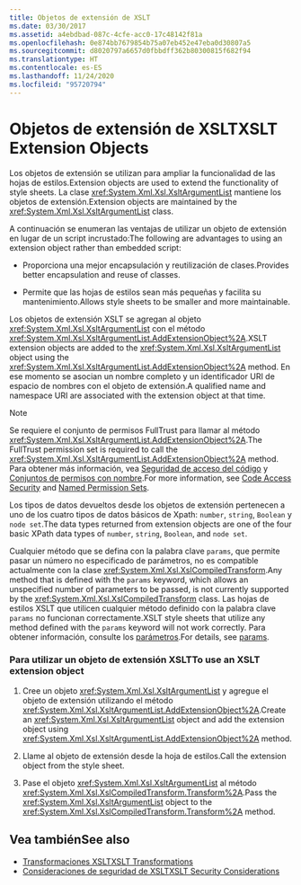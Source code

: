 ```yaml
---
title: Objetos de extensión de XSLT
ms.date: 03/30/2017
ms.assetid: a4ebdbad-087c-4cfe-acc0-17c48142f81a
ms.openlocfilehash: 0e874bb7679854b75a07eb452e47eba0d30807a5
ms.sourcegitcommit: d8020797a6657d0fbbdff362b80300815f682f94
ms.translationtype: HT
ms.contentlocale: es-ES
ms.lasthandoff: 11/24/2020
ms.locfileid: "95720794"
---
```

# <a name="xslt-extension-objects"></a><span data-ttu-id="e10f3-102">Objetos de extensión de XSLT</span><span class="sxs-lookup"><span data-stu-id="e10f3-102">XSLT Extension Objects</span></span>

<span data-ttu-id="e10f3-103">Los objetos de extensión se utilizan para ampliar la funcionalidad de las hojas de estilos.</span><span class="sxs-lookup"><span data-stu-id="e10f3-103">Extension objects are used to extend the functionality of style sheets.</span></span> <span data-ttu-id="e10f3-104">La clase <xref:System.Xml.Xsl.XsltArgumentList> mantiene los objetos de extensión.</span><span class="sxs-lookup"><span data-stu-id="e10f3-104">Extension objects are maintained by the <xref:System.Xml.Xsl.XsltArgumentList> class.</span></span>  
  
 <span data-ttu-id="e10f3-105">A continuación se enumeran las ventajas de utilizar un objeto de extensión en lugar de un script incrustado:</span><span class="sxs-lookup"><span data-stu-id="e10f3-105">The following are advantages to using an extension object rather than embedded script:</span></span>  
  
- <span data-ttu-id="e10f3-106">Proporciona una mejor encapsulación y reutilización de clases.</span><span class="sxs-lookup"><span data-stu-id="e10f3-106">Provides better encapsulation and reuse of classes.</span></span>  
  
- <span data-ttu-id="e10f3-107">Permite que las hojas de estilos sean más pequeñas y facilita su mantenimiento.</span><span class="sxs-lookup"><span data-stu-id="e10f3-107">Allows style sheets to be smaller and more maintainable.</span></span>  
  
 <span data-ttu-id="e10f3-108">Los objetos de extensión XSLT se agregan al objeto <xref:System.Xml.Xsl.XsltArgumentList> con el método <xref:System.Xml.Xsl.XsltArgumentList.AddExtensionObject%2A>.</span><span class="sxs-lookup"><span data-stu-id="e10f3-108">XSLT extension objects are added to the <xref:System.Xml.Xsl.XsltArgumentList> object using the <xref:System.Xml.Xsl.XsltArgumentList.AddExtensionObject%2A> method.</span></span> <span data-ttu-id="e10f3-109">En ese momento se asocian un nombre completo y un identificador URI de espacio de nombres con el objeto de extensión.</span><span class="sxs-lookup"><span data-stu-id="e10f3-109">A qualified name and namespace URI are associated with the extension object at that time.</span></span>  
  
> [!NOTE]
> <span data-ttu-id="e10f3-110">Se requiere el conjunto de permisos FullTrust para llamar al método <xref:System.Xml.Xsl.XsltArgumentList.AddExtensionObject%2A>.</span><span class="sxs-lookup"><span data-stu-id="e10f3-110">The FullTrust permission set is required to call the <xref:System.Xml.Xsl.XsltArgumentList.AddExtensionObject%2A> method.</span></span> <span data-ttu-id="e10f3-111">Para obtener más información, vea [Seguridad de acceso del código](../../../framework/misc/code-access-security.md) y [Conjuntos de permisos con nombre](/previous-versions/dotnet/netframework-4.0/4652tyx7(v=vs.100)).</span><span class="sxs-lookup"><span data-stu-id="e10f3-111">For more information, see [Code Access Security](../../../framework/misc/code-access-security.md) and [Named Permission Sets](/previous-versions/dotnet/netframework-4.0/4652tyx7(v=vs.100)).</span></span>  
  
 <span data-ttu-id="e10f3-112">Los tipos de datos devueltos desde los objetos de extensión pertenecen a uno de los cuatro tipos de datos básicos de Xpath: `number`, `string`, `Boolean` y `node set`.</span><span class="sxs-lookup"><span data-stu-id="e10f3-112">The data types returned from extension objects are one of the four basic XPath data types of `number`, `string`, `Boolean`, and `node set`.</span></span>  
  
 <span data-ttu-id="e10f3-113">Cualquier método que se defina con la palabra clave `params`, que permite pasar un número no especificado de parámetros, no es compatible actualmente con la clase <xref:System.Xml.Xsl.XslCompiledTransform>.</span><span class="sxs-lookup"><span data-stu-id="e10f3-113">Any method that is defined with the `params` keyword, which allows an unspecified number of parameters to be passed, is not currently supported by the <xref:System.Xml.Xsl.XslCompiledTransform> class.</span></span> <span data-ttu-id="e10f3-114">Las hojas de estilos XSLT que utilicen cualquier método definido con la palabra clave `params` no funcionan correctamente.</span><span class="sxs-lookup"><span data-stu-id="e10f3-114">XSLT style sheets that utilize any method defined with the `params` keyword will not work correctly.</span></span> <span data-ttu-id="e10f3-115">Para obtener información, consulte los [parámetros](../../../csharp/language-reference/keywords/params.md).</span><span class="sxs-lookup"><span data-stu-id="e10f3-115">For details, see [params](../../../csharp/language-reference/keywords/params.md).</span></span>  
  
### <a name="to-use-an-xslt-extension-object"></a><span data-ttu-id="e10f3-116">Para utilizar un objeto de extensión XSLT</span><span class="sxs-lookup"><span data-stu-id="e10f3-116">To use an XSLT extension object</span></span>  
  
1. <span data-ttu-id="e10f3-117">Cree un objeto <xref:System.Xml.Xsl.XsltArgumentList> y agregue el objeto de extensión utilizando el método <xref:System.Xml.Xsl.XsltArgumentList.AddExtensionObject%2A>.</span><span class="sxs-lookup"><span data-stu-id="e10f3-117">Create an <xref:System.Xml.Xsl.XsltArgumentList> object and add the extension object using <xref:System.Xml.Xsl.XsltArgumentList.AddExtensionObject%2A> method.</span></span>  
  
2. <span data-ttu-id="e10f3-118">Llame al objeto de extensión desde la hoja de estilos.</span><span class="sxs-lookup"><span data-stu-id="e10f3-118">Call the extension object from the style sheet.</span></span>  
  
3. <span data-ttu-id="e10f3-119">Pase el objeto <xref:System.Xml.Xsl.XsltArgumentList> al método <xref:System.Xml.Xsl.XslCompiledTransform.Transform%2A>.</span><span class="sxs-lookup"><span data-stu-id="e10f3-119">Pass the <xref:System.Xml.Xsl.XsltArgumentList> object to the <xref:System.Xml.Xsl.XslCompiledTransform.Transform%2A> method.</span></span>  
  
## <a name="see-also"></a><span data-ttu-id="e10f3-120">Vea también</span><span class="sxs-lookup"><span data-stu-id="e10f3-120">See also</span></span>

- [<span data-ttu-id="e10f3-121">Transformaciones XSLT</span><span class="sxs-lookup"><span data-stu-id="e10f3-121">XSLT Transformations</span></span>](xslt-transformations.md)
- [<span data-ttu-id="e10f3-122">Consideraciones de seguridad de XSLT</span><span class="sxs-lookup"><span data-stu-id="e10f3-122">XSLT Security Considerations</span></span>](xslt-security-considerations.md)
